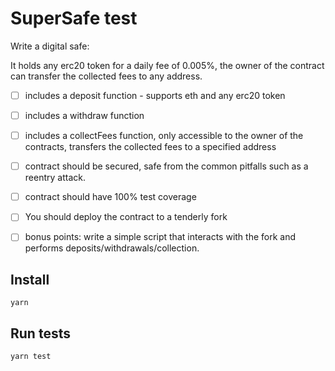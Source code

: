 # SuperSafe test

Write a digital safe:

It holds any erc20 token for a daily fee of 0.005%, the owner of the contract can transfer the collected fees to any address.

- [ ] includes a deposit function - supports eth and any erc20 token

- [ ] includes a withdraw function

- [ ] includes a collectFees function, only accessible to the owner of the contracts, transfers the collected fees to a specified address

- [ ] contract should be secured, safe from the common pitfalls such as a reentry attack.

- [ ] contract should have 100% test coverage

- [ ] You should deploy the contract to a tenderly fork

- [ ] bonus points: write a simple script that interacts with the fork and performs deposits/withdrawals/collection.


## Install
```shell
yarn
```

## Run tests
```shell
yarn test
```
